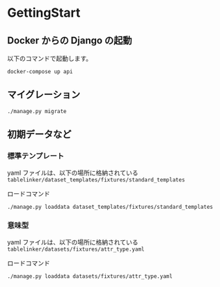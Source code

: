 # GettingStart

## Docker からの Django の起動

以下のコマンドで起動します。

```
docker-compose up api
```

## マイグレーション

```
./manage.py migrate
```

## 初期データなど

### 標準テンプレート

yaml ファイルは、以下の場所に格納されている
`tablelinker/dataset_templates/fixtures/standard_templates`

ロードコマンド

```
./manage.py loaddata dataset_templates/fixtures/standard_templates
```

### 意味型

yaml ファイルは、以下の場所に格納されている
`tablelinker/datasets/fixtures/attr_type.yaml`

ロードコマンド

```
./manage.py loaddata datasets/fixtures/attr_type.yaml
```
